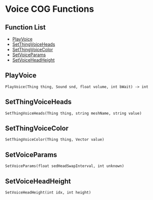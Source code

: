 # Voice COG Functions

## Function List

- [PlayVoice](#playvoice)
- [SetThingVoiceHeads](#setthingvoiceheads)
- [SetThingVoiceColor](#setthingvoicecolor)
- [SetVoiceParams](#setvoiceparams)
- [SetVoiceHeadHeight](#setvoiceheadheight)

## PlayVoice

```cog
PlayVoice(Thing thing, Sound snd, float volume, int bWait) -> int
```

## SetThingVoiceHeads

```cog
SetThingVoiceHeads(Thing thing, string meshName, string value)
```

## SetThingVoiceColor

```cog
SetThingVoiceColor(Thing thing, Vector value)
```

## SetVoiceParams

```cog
SetVoiceParams(float sedHeadSwapInterval, int unknown)
```

## SetVoiceHeadHeight

```cog
SetVoiceHeadHeight(int idx, int height)
```

